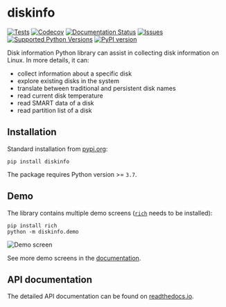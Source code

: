 # diskinfo
[![Tests](https://github.com/petersulyok/smfc/actions/workflows/test.yml/badge.svg)](https://github.com/petersulyok/smfc/actions/workflows/tests.yml)
[![Codecov](https://codecov.io/gh/petersulyok/diskinfo/branch/main/graph/badge.svg)](https://app.codecov.io/gh/petersulyok/diskinfo)
[![Documentation Status](https://readthedocs.org/projects/diskinfo/badge/?version=latest)](https://diskinfo.readthedocs.io/en/latest/?badge=latest)
[![Issues](https://img.shields.io/github/issues/petersulyok/diskinfo)](https://github.com/petersulyok/diskinfo/issues)
[![Supported Python Versions](https://img.shields.io/pypi/pyversions/diskinfo)](https://pypi.org/project/diskinfo)
[![PyPI version](https://badge.fury.io/py/diskinfo.svg)](https://badge.fury.io/py/diskinfo)

Disk information Python library can assist in collecting disk information on Linux. In more details, it can:

- collect information about a specific disk
- explore existing disks in the system
- translate between traditional and persistent disk names
- read current disk temperature
- read SMART data of a disk
- read partition list of a disk 

Installation
------------
Standard installation from [pypi.org](https://pypi.org):

    pip install diskinfo

The package requires Python version >= `3.7`. 

Demo
----
The library contains multiple demo screens ([`rich`](https://pypi.org/project/rich) needs to be installed):

    pip install rich
    python -m diskinfo.demo

![Demo screen](https://github.com/petersulyok/diskinfo/raw/main/docs/diskinfo_rich_demo.png)

See more demo screens in the [documentation](https://diskinfo.readthedocs.io/en/latest/intro.html#demo).

API documentation
-----------------
The detailed API documentation can be found on [readthedocs.io](https://diskinfo.readthedocs.io/en/latest/index.html).
